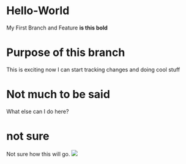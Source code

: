 # Hello-World
My First Branch and Feature <b>is this bold</b>
# Purpose of this branch
This is exciting now I can start tracking changes and doing cool stuff
# Not much to be said
What else can I do here?
# not sure
Not sure how this will go.
<image src="acat.gif">
